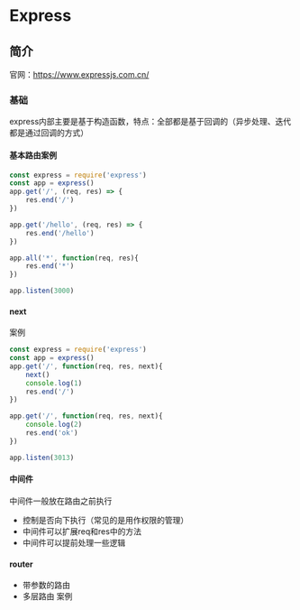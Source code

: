 <!--
 * @Author: Aiden(戴林波)
 * @Date: 2021-10-20 14:38:53
 * @LastEditTime: 2021-10-21 14:38:40
 * @LastEditors: Aiden(戴林波)
 * @Description: 
 * @Email: aiden.dai@bayconnect.com.cn
-->
# Express 
## 简介
官网：https://www.expressjs.com.cn/
### 基础
express内部主要是基于构造函数，特点：全部都是基于回调的（异步处理、迭代都是通过回调的方式）

#### 基本路由案例
```js
const express = require('express')
const app = express()
app.get('/', (req, res) => {
    res.end('/')
})

app.get('/hello', (req, res) => {
    res.end('/hello')
})

app.all('*', function(req, res){
    res.end('*')
})

app.listen(3000)
```

#### next
案例
```js
const express = require('express')
const app = express()
app.get('/', function(req, res, next){
    next()
    console.log(1)
    res.end('/')
})

app.get('/', function(req, res, next){
    console.log(2)
    res.end('ok')
})

app.listen(3013)
```

#### 中间件
中间件一般放在路由之前执行
- 控制是否向下执行（常见的是用作权限的管理）
- 中间件可以扩展req和res中的方法
- 中间件可以提前处理一些逻辑

#### router
- 带参数的路由
- 多层路由
案例
```js

```